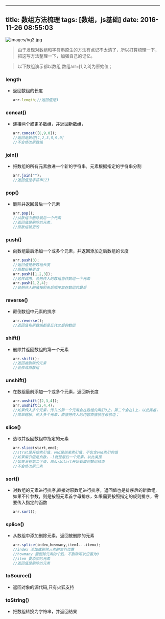 ---------
title: 数组方法梳理
tags: [数组，js基础]
date: 2016-11-26 08:55:03
---------
 

![images/bg2.jpg](/images/bg2.jpg)

>   由于发现对数组和字符串原生的方法有点记不太清了，所以打算梳理一下，把这写方法整理一下，加强自己的记忆。



>   以下数组演示都以数组 数组arr=[1,2,3]为原始值；

###   length 
-   返回数组的长度

    ```javascript
    arr.length;//返回值是3
    ```
      
###   concat() 
-   连接两个或更多数组，并返回新数组，

    ```javascript
    arr.concat([8,9,0]);
    //返回是数组[1,2,3,8,9,0]
    //不会修改原数组
    ```

<!-- more -->
###   join()  
-   把数组的所有元素放进一个新的字符串，元素根据指定的字符串分割

    ```javascript
    arr.join("");
    //返回值是字符串123
    ```

###   pop()   
-   删除并返回最后一个元素

    ```javascript
    arr.pop();
    //从数组中删除最后一个元素
    //返回值是删除的元素，
    //原数组被更改
    ```

###   push()  
-   向数组最后添加一个或多个元素，并返回添加之后数组的长度
    ```javascript
    arr.push(3);
    //返回值是新数组长度
    //原数组被更改
    arr.push([1,2,3]);
    //这样调用，会把传入的数组当作数组一个元素
    arr.push(1,2,4);
    //会把传入的值按照先后顺序放在数组的最后
    ```

###   reverse()   
-   颠倒数组中元素的排序

    ```javascript
    arr.reverse();
    //返回值和原数组都是反转之后的数组
    ```

###   shift() 
-   删除并返回数组的第一个元素

    ```javascript
    arr.shift();
    //返回被删除的元素
    //会修改原数组
    ```

###   unshift()   
-   在数组最前添加一个或多个元素，返回新长度
    ```javascript
    arr.unshift([2,3,4]);
    arr.unshift(2,4,4);
    //如果传入多个元素，传入的第一个元素会在数组的索引0上，第二个会在1上，以此类推，
    //简单理解，传入多个元素，直接把传入的内容直接放在最前边；
    ```
    
###   slice() 
-   选取并返回数组中指定的元素

    ```javascript
    arr.slice(start,end);
    //strat是开始索引值，end是结束索引值，不包含end索引的值
    //如果索引值是负数，-1就是最后一个元素，以此类推
    //如果没有第二个值，那么从start开始截取到数组结束
    //不会修改原元素
    ```

###   sort()  
-   对数组的元素进行排序,直接对原数组进行排序，返回值也是排序后的新数组,如果不传参数，则是按照元素首字母排序，如果需要按照指定的规则排序，需要传入指定的函数

    ```javascript
    arr.sort();
    ```

###   splice()    
-   从数组中添加删除元素，返回被删除的元素

    ```javascript
    arr.splice(index,howmany,item1...itemx); 
    //index 添加或删除元素的索引位置
    //howmany 要删除元素的个数，不删除可以设置为0
    //item 要添加的元素
    //返回值是删除的元素
    ```

###   toSource() 
-   返回对象的源代码,只有火狐支持

###   toString()  
-   把数组转换为字符串，并返回结果
